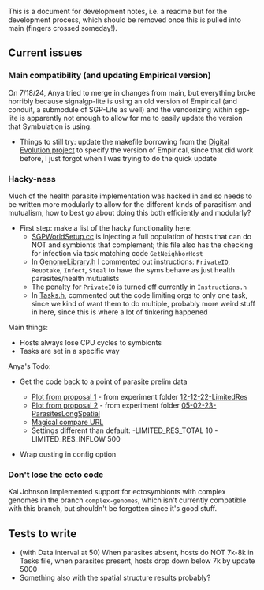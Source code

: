 This is a document for development notes, i.e. a readme but for the development process, which should be removed once this is pulled into main (fingers crossed someday!).


## Current issues

### Main compatibility (and updating Empirical version)
On 7/18/24, Anya tried to merge in changes from main, but everything broke horribly because signalgp-lite is using an old version of Empirical (and conduit, a submodule of SGP-Lite as well) and the vendorizing within sgp-lite is apparently not enough to allow for me to easily update the version that Symbulation is using. 
* Things to still try: update the makefile borrowing from the [Digital Evolution project](https://anyaevostinar.github.io/classes/361-f22/hw-de) to specify the version of Empirical, since that did work before, I just forgot when I was trying to do the quick update

### Hacky-ness
Much of the health parasite implementation was hacked in and so needs to be written more modularly to allow for the different kinds of parasitism and mutualism, how to best go about doing this both efficiently and modularly?
* First step: make a list of the hacky functionality here:
    * [SGPWorldSetup.cc](https://github.com/anyaevostinar/SymbulationEmp/blob/complex-syms-clean/source/sgp_mode/SGPWorldSetup.cc) is injecting a full population of hosts that can do NOT and symbionts that complement; this file also has the checking for infection via task matching code `GetNeighborHost`
    * In [GenomeLibrary.h](https://github.com/anyaevostinar/SymbulationEmp/blob/complex-syms-clean/source/sgp_mode/GenomeLibrary.h) I commented out instructions: `PrivateIO`, `Reuptake`, `Infect`, `Steal` to have the syms behave as just health parasites/health mutualists
    * The penalty for `PrivateIO` is turned off currently in `Instructions.h`
    * In [Tasks.h](https://github.com/anyaevostinar/SymbulationEmp/blob/complex-syms-clean/source/sgp_mode/Tasks.h), commented out the code limiting orgs to only one task, since we kind of want them to do multiple, probably more weird stuff in here, since this is where a lot of tinkering happened

Main things:
* Hosts always lose CPU cycles to symbionts
* Tasks are set in a specific way

Anya's Todo:
* Get the code back to a point of parasite prelim data
    * [Plot from proposal 1](https://github.com/anyaevostinar/SymbulationEmp/blob/d8a18f28b5ae882ce43db9ea9fcb298789b25bc3/Analysis/12-12-22-LimitedRes/HostTasksLong.png) - from experiment folder [12-12-22-LimitedRes](https://github.com/anyaevostinar/SymbulationEmp/tree/d8a18f28b5ae882ce43db9ea9fcb298789b25bc3/Data/12-12-22-LimitedRes)
    * [Plot from proposal 2](https://github.com/anyaevostinar/SymbulationEmp/blob/d8a18f28b5ae882ce43db9ea9fcb298789b25bc3/Analysis/05-02-23-ParasitesLongSpatial/FinalUpdateHost.png) - from experiment folder [05-02-23-ParasitesLongSpatial](https://github.com/anyaevostinar/SymbulationEmp/tree/d8a18f28b5ae882ce43db9ea9fcb298789b25bc3/Data/05-02-23-ParasitesLongSpatial)
    * [Magical compare URL](https://github.com/anyaevostinar/SymbulationEmp/compare/b9fd9f7a46c39206b4b7208ad7dcaa8830ed7d0d...complex-syms-clean)
    * Settings different than default: -LIMITED_RES_TOTAL 10 -LIMITED_RES_INFLOW 500

* Wrap ousting in config option

### Don't lose the ecto code
Kai Johnson implemented support for ectosymbionts with complex genomes in the branch `complex-genomes`, which isn't currently compatible with this branch, but shouldn't be forgotten since it's good stuff.

## Tests to write
* (with Data interval at 50) When parasites absent, hosts do NOT 7k-8k in Tasks file, when parasites present, hosts drop down below 7k by update 5000
* Something also with the spatial structure results probably?